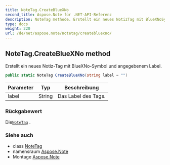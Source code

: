 ```yaml
---
title: NoteTag.CreateBlueXNo
second_title: Aspose.Note für .NET-API-Referenz
description: NoteTag methode. Erstellt ein neues NotizTag mit BlueXNoSymbol und angegebenem Label.
type: docs
weight: 220
url: /de/net/aspose.note/notetag/createbluexno/
---
```

## NoteTag.CreateBlueXNo method

Erstellt ein neues Notiz-Tag mit BlueXNo-Symbol und angegebenem Label.

```csharp
public static NoteTag CreateBlueXNo(string label = "")
```

| Parameter | Typ | Beschreibung |
| --- | --- | --- |
| label | String | Das Label des Tags. |

### Rückgabewert

Die[`NoteTag`](../) .

### Siehe auch

* class [NoteTag](../)
* namensraum [Aspose.Note](../../notetag/)
* Montage [Aspose.Note](../../../)


